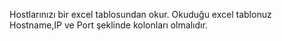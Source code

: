 Hostlarınızı bir excel tablosundan okur. Okuduğu excel tablonuz Hostname,IP ve Port şeklinde kolonları olmalıdır. 
